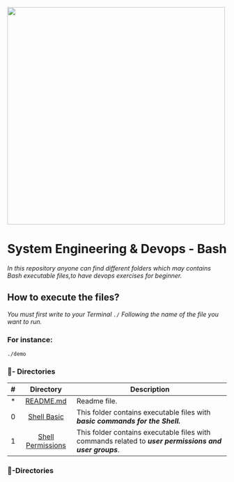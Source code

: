 <img src="https://bashlogo.com/img/logo/png/monochrome_dark.png" high="" width="500">

# System Engineering & Devops - Bash

_In this repository anyone can find different folders which may contains Bash executable files,to have devops exercises for beginner._

## How to execute the files?
_You must first write to your Terminal `./` Following the name of the file you want to run._
### For instance:
```
./demo
```
### :file_folder:- Directories

#|Directory|Description
---|:---:|---
*|[README.md](./README.md)| Readme file.
0|[Shell Basic](./0x00-shell_basics)|This folder contains executable files with **_basic commands for the Shell._**
1|[Shell Permissions](./0x01-shell_permissions)| This folder contains executable files with commands related to **_user permissions and user groups_**.
### :file_folder:-Directories
